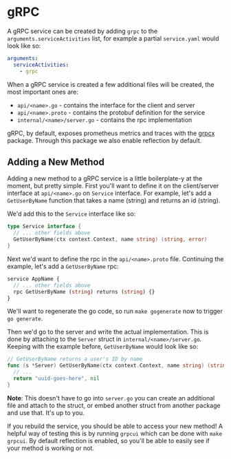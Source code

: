 # gRPC 

A gRPC service can be created by adding `grpc` to the `arguments.serviceActivities` list, for example a partial `service.yaml` would look like so:

```yaml
arguments:
  serviceActivities:
    - grpc
```

When a gRPC service is created a few additional files will be created, the most important ones are:

 * `api/<name>.go` - contains the interface for the client and server
 * `api/<name>.proto` - contains the protobuf definition for the service
 * `internal/<name>/server.go` - contains the rpc implementation

gRPC, by default, exposes prometheus metrics and traces with the [grpcx](https://github.com/getoutreach/grpcx) package. Through this package we also enable reflection by default.

## Adding a New Method

Adding a new method to a gRPC service is a little boilerplate-y at the moment, but pretty simple. First you'll want to define it on the client/server interface at `api/<name>.go` on `Service` interface. For example, let's add a `GetUserByName` function that takes a name (string) and returns an id (string).

We'd add this to the `Service` interface like so:

```go
type Service interface {
  // ... other fields above
  GetUserByName(ctx context.Context, name string) (string, error)
}
```

Next we'd want to define the rpc in the `api/<name>.proto` file. Continuing the example, let's add a `GetUserByName` rpc:

```proto
service AppName {
  // ... other fields above
  rpc GetUserByName (string) returns (string) {}
}
```

We'll want to regenerate the go code, so run `make gogenerate` now to trigger `go generate`.

<!-- TODO(jaredallard): Add the client example when it's moved into here -->

Then we'd go to the server and write the actual implementation. This is done by attaching to the `Server` struct in `internal/<name>/server.go`. Keeping with the example before, `GetUserByName` would look like so:

```go
// GetUserByName returns a user's ID by name
func (s *Server) GetUserByName(ctx context.Context, name string) (string, error) {
  // ...
  return "uuid-goes-here", nil
}
```

**Note**: This doesn't have to go into `server.go` you can create an additional file and attach to the struct, or embed another struct from another package and use that. It's up to you.

If you rebuild the service, you should be able to access your new method! A helpful way of testing this is by running `grpcui` which can be done with `make grpcui`. By default reflection is enabled, so you'll be able to easily see if your method is working or not.
